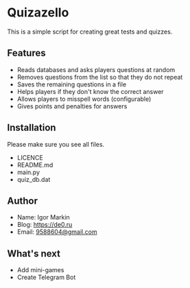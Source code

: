# Quizazello
This is a simple script for creating great tests and quizzes.

## Features
- Reads databases and asks players questions at random
- Removes questions from the list so that they do not repeat
- Saves the remaining questions in a file
- Helps players if they don't know the correct answer
- Allows players to misspell words (configurable)
- Gives points and penalties for answers

## Installation
Please make sure you see all files.
- LICENCE
- README.md
- main.py
- quiz_db.dat

## Author
- Name: Igor Markin
- Blog: https://de0.ru
- Email: 9588604@gmail.com

## What's next
- Add mini-games
- Create Telegram Bot